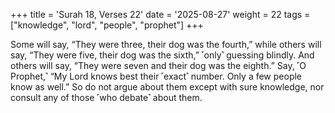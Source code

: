+++
title = 'Surah 18, Verses 22'
date = '2025-08-27'
weight = 22
tags = ["knowledge", "lord", "people", "prophet"]
+++

Some will say, “They were three, their dog was the fourth,” while others will say, “They were five, their dog was the sixth,” ˹only˺ guessing blindly. And others will say, “They were seven and their dog was the eighth.” Say, ˹O Prophet,˺ “My Lord knows best their ˹exact˺ number. Only a few people know as well.” So do not argue about them except with sure knowledge, nor consult any of those ˹who debate˺ about them.